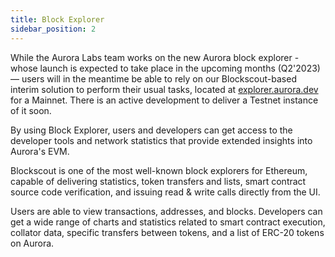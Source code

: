 ```yaml
---
title: Block Explorer
sidebar_position: 2
---
```


While the Aurora Labs team works on the new Aurora block explorer - whose launch is expected to take place
in the upcoming months (Q2'2023) — users will in the meantime be able to rely on our Blockscout-based interim
solution to perform their usual tasks, located at [explorer.aurora.dev](https://explorer.aurora.dev/) for a Mainnet.
There is an active development to deliver a Testnet instance of it soon.

By using Block Explorer, users and developers can get access to the developer tools and network statistics that provide
extended insights into Aurora's EVM.

Blockscout is one of the most well-known block explorers for Ethereum, capable of delivering statistics,
token transfers and lists, smart contract source code verification, and issuing read & write calls directly from the UI.

Users are able to view transactions, addresses, and blocks.
Developers can get a wide range of charts and statistics related to smart contract execution,
collator data, specific transfers between tokens, and a list of ERC-20 tokens on Aurora.
